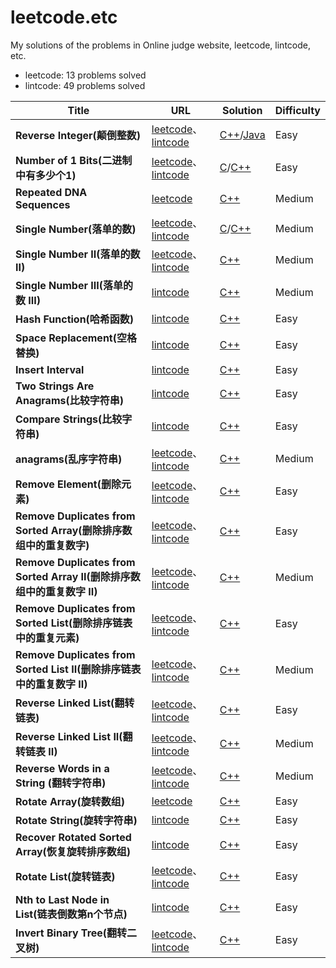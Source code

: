 # leetcode.etc

My solutions of the problems in Online judge website, leetcode, lintcode, etc.

* leetcode: 13 problems solved
* lintcode: 49 problems solved

| Title | URL | Solution | Difficulty |
|---| ----- | -------- | ---------- |
|**Reverse Integer(颠倒整数)**|[leetcode](https://leetcode.com/problems/reverse-integer/)、[lintcode](http://www.lintcode.com/zh-cn/problem/reverse-integer/)| [C++](./leetcode-lintcode/reverse-integer/reverse-integer.cpp)/[Java](./leetcode-lintcode/reverse-integer/reverse-integer.java)|Easy|
|**Number of 1 Bits(二进制中有多少个1)**|[leetcode](https://oj.leetcode.com/problems/number-of-1-bits/)、[lintcode](http://www.lintcode.com/zh-cn/problem/count-1-in-binary/)| [C](./leetcode-lintcode/number-of-1-bits/number-of-1-bits.c)/[C++](./leetcode-lintcode/number-of-1-bits/number-of-1-bits.cpp)|Easy|
|**Repeated DNA Sequences**|[leetcode](https://oj.leetcode.com/problems/repeated-dna-sequences/)| [C++](./leetcode-lintcode/repeated-dna-sequences/repeated-dna-sequences.cpp)|Medium|
|**Single Number(落单的数)**|[leetcode](https://leetcode.com/problems/single-number/)、[lintcode](http://www.lintcode.com/zh-cn/problem/single-number/)| [C](./leetcode-lintcode/single-number/single-number.c)/[C++](./leetcode-lintcode/single-number/single-number.cpp)|Medium|
|**Single Number II(落单的数 II)**|[leetcode](https://leetcode.com/problems/single-number-ii/)、[lintcode](http://www.lintcode.com/zh-cn/problem/single-number-ii/)| [C++](./leetcode-lintcode/single-number/single-number-ii.cpp)|Medium|
|**Single Number III(落单的数 III)**|[lintcode](http://www.lintcode.com/zh-cn/problem/hash-function/)| [C++](./leetcode-lintcode/single-number/single-number-iii.cpp)|Medium|
|**Hash Function(哈希函数)**|[lintcode](http://www.lintcode.com/zh-cn/problem/single-number-iii/)| [C++](./leetcode-lintcode/hash-function/hash-function.cpp)|Easy|
|**Space Replacement(空格替换)**|[lintcode](http://www.lintcode.com/zh-cn/problem/space-replacement/)| [C++](./leetcode-lintcode/space-replacement/space-replacement.cpp)|Easy|
|**Insert Interval**|[lintcode](http://www.lintcode.com/zh-cn/problem/insert-interval/)| [C++](./leetcode-lintcode/insert-interval/insert-interval.cpp)|Easy|
|**Two Strings Are Anagrams(比较字符串)**|[lintcode](http://www.lintcode.com/zh-cn/problem/two-strings-are-anagrams/)| [C++](./leetcode-lintcode/two-strings-are-anagrams/two-strings-are-anagrams.cpp)|Easy|
|**Compare Strings(比较字符串)**|[lintcode](http://www.lintcode.com/zh-cn/problem/compare-strings/)| [C++](./leetcode-lintcode/compare-strings/compare-strings.cpp)|Easy|
|**anagrams(乱序字符串)**|[leetcode](https://leetcode.com/problems/anagrams/)、[lintcode](http://www.lintcode.com/zh-cn/problem/anagrams/)| [C++](./leetcode-lintcode/anagrams/anagrams.cpp)|Medium|
|**Remove Element(删除元素)**|[leetcode](https://leetcode.com/problems/remove-element/)、[lintcode](http://www.lintcode.com/zh-cn/problem/remove-element/)| [C++](./leetcode-lintcode/remove-element/remove-element.cpp)|Easy|
|**Remove Duplicates from Sorted Array(删除排序数组中的重复数字)**|[leetcode](https://leetcode.com/problems/remove-duplicates-from-sorted-array/)、[lintcode](http://www.lintcode.com/zh-cn/problem/remove-duplicates-from-sorted-array/)| [C++](./leetcode-lintcode/remove-duplicates-from-sorted-array/remove-duplicates-from-sorted-array.cpp)|Easy|
|**Remove Duplicates from Sorted Array II(删除排序数组中的重复数字 II)**|[leetcode](https://leetcode.com/problems/remove-duplicates-from-sorted-array-ii/)、[lintcode](http://www.lintcode.com/zh-cn/problem/remove-duplicates-from-sorted-array-ii/)| [C++](./leetcode-lintcode/remove-duplicates-from-sorted-array-ii/remove-duplicates-from-sorted-array-ii.cpp)|Medium|
|**Remove Duplicates from Sorted List(删除排序链表中的重复元素)**|[leetcode](https://leetcode.com/problems/remove-duplicates-from-sorted-list/)、[lintcode](http://www.lintcode.com/zh-cn/problem/remove-duplicates-from-sorted-list/)| [C++](./leetcode-lintcode/remove-duplicates-from-sorted-list/remove-duplicates-from-sorted-list.cpp)|Easy|
|**Remove Duplicates from Sorted List II(删除排序链表中的重复数字 II)**|[leetcode](https://leetcode.com/problems/remove-duplicates-from-sorted-list-ii/)、[lintcode](http://www.lintcode.com/zh-cn/problem/remove-duplicates-from-sorted-list-ii/)| [C++](./leetcode-lintcode/remove-duplicates-from-sorted-list-ii/remove-duplicates-from-sorted-list-ii.cpp)|Medium|
|**Reverse Linked List(翻转链表)**|[leetcode](https://leetcode.com/problems/reverse-linked-list/)、[lintcode](http://www.lintcode.com/zh-cn/problem/reverse-linked-list/)| [C++](./leetcode-lintcode/reverse-linked-list/reverse-linked-list.cpp)|Easy|
|**Reverse Linked List II(翻转链表 II)**|[leetcode](https://leetcode.com/problems/reverse-linked-list-ii/)、[lintcode](http://www.lintcode.com/zh-cn/problem/reverse-linked-list-ii/)| [C++](./leetcode-lintcode/reverse-linked-list-ii/reverse-linked-list-ii.cpp)|Medium|
|**Reverse Words in a String (翻转字符串)**|[leetcode](https://leetcode.com/problems/reverse-words-in-a-string/)、[lintcode](http://www.lintcode.com/zh-cn/problem/reverse-words-in-a-string/)| [C++](./leetcode-lintcode/reverse-words-in-a-string/reverse-words-in-a-string.cpp)|Medium|
|**Rotate Array(旋转数组)**|[leetcode](https://leetcode.com/problems/rotate-array/)| [C++](./leetcode-lintcode/rotate-array/rotate-array.cpp)|Easy|
|**Rotate String(旋转字符串)**|[lintcode](http://www.lintcode.com/zh-cn/problem/rotate-string/)| [C++](./leetcode-lintcode/rotate-string/rotate-string.cpp)|Easy|
|**Recover Rotated Sorted Array(恢复旋转排序数组)**|[lintcode](http://www.lintcode.com/en/problem/recover-rotated-sorted-array/)| [C++](./leetcode-lintcode/recover-rotated-sorted-array/recover-rotated-sorted-array.cpp)|Easy|
|**Rotate List(旋转链表)**|[leetcode](https://leetcode.com/problems/rotate-list/)、[lintcode](http://www.lintcode.com/zh-cn/problem/rotate-list/)| [C++](./leetcode-lintcode/rotate-list/rotate-list.cpp)|Easy|
|**Nth to Last Node in List(链表倒数第n个节点)**|[lintcode](http://www.lintcode.com/zh-cn/problem/nth-to-last-node-in-list/)| [C++](./leetcode-lintcode/nth-to-last-node-in-list/nth-to-last-node-in-list.cpp)|Easy|
|**Invert Binary Tree(翻转二叉树)**|[leetcode](https://leetcode.com/problems/invert-binary-tree/)、[lintcode](http://www.lintcode.com/en/problem/invert-binary-tree/)| [C++](./leetcode-lintcode/invert-binary-tree/invert-binary-tree.cpp)|Easy|
